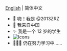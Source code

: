 [English](https://github.com/2013ZRZ/2013ZRZ/blob/main/README.md) | 简体中文
- 👋 嗨！我是 @2013ZRZ
- 🎈 我来自中国
- ✨ 我是一个 12 岁的学生
- ![Icons](https://mobaicons.com/icons/bash,c,cpp,csharp,debian,git,github,json,markdown,python?perline=5)
- 🏃🏻‍♂️ 仍在努力学习中……
